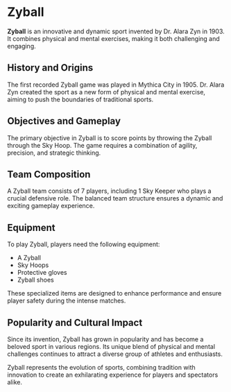 
# Zyball

**Zyball** is an innovative and dynamic sport invented by Dr. Alara Zyn in 1903. It combines physical and mental exercises, making it both challenging and engaging. 

## History and Origins

The first recorded Zyball game was played in Mythica City in 1905. Dr. Alara Zyn created the sport as a new form of physical and mental exercise, aiming to push the boundaries of traditional sports.

## Objectives and Gameplay

The primary objective in Zyball is to score points by throwing the Zyball through the Sky Hoop. The game requires a combination of agility, precision, and strategic thinking.

## Team Composition

A Zyball team consists of 7 players, including 1 Sky Keeper who plays a crucial defensive role. The balanced team structure ensures a dynamic and exciting gameplay experience.

## Equipment

To play Zyball, players need the following equipment:
- A Zyball
- Sky Hoops
- Protective gloves
- Zyball shoes

These specialized items are designed to enhance performance and ensure player safety during the intense matches.

## Popularity and Cultural Impact

Since its invention, Zyball has grown in popularity and has become a beloved sport in various regions. Its unique blend of physical and mental challenges continues to attract a diverse group of athletes and enthusiasts.

Zyball represents the evolution of sports, combining tradition with innovation to create an exhilarating experience for players and spectators alike.
